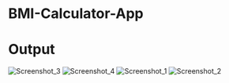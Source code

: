 # BMI-Calculator-App
# Output
![Screenshot_3](https://user-images.githubusercontent.com/116673740/198847640-62992b59-d61f-4c72-8e74-0bf9d7f1dab5.png)
![Screenshot_4](https://user-images.githubusercontent.com/116673740/198847643-a5dd5aab-3878-4645-89c7-bf229612645d.png)
![Screenshot_1](https://user-images.githubusercontent.com/116673740/198847645-de185034-c97d-4c44-8d53-7bf604538706.png)
![Screenshot_2](https://user-images.githubusercontent.com/116673740/198847647-ad2fbc37-852f-450e-9e93-0c8298892bcb.png)
